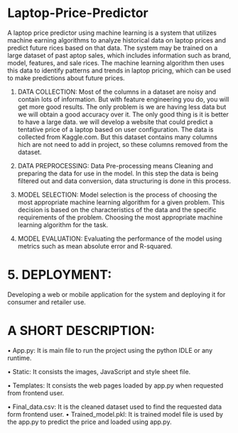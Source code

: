 # Laptop-Price-Predictor

A laptop price predictor using machine learning is a system that utilizes machine earning algorithms to analyze historical data on laptop prices and predict future rices based on that data. The system may be trained on a large dataset of past aptop sales, which includes information such as brand, model, features, and sale rices. The machine learning algorithm then uses this data to identify patterns and
trends in laptop pricing, which can be used to make predictions about future prices.

1. DATA COLLECTION: 
Most of the columns in a dataset are noisy and contain lots of information. But with feature engineering you do, you will get more good results. The only problem is we are having less data but we will obtain a good accuracy over it. The only good thing is it is better to have a large data. we will develop a website that could predict a tentative price of a laptop based on user configuration. The data is collected from Kaggle.com. But this dataset contains many columns hich are not need to add in project, so these columns removed from the dataset.

2. DATA PREPROCESSING:
Data Pre-processing means Cleaning and preparing the data for use in the model.
In this step the data is being filtered out and data conversion, data structuring is done in this process.

3. MODEL SELECTION:
Model selection is the process of choosing the most appropriate machine learning algorithm for a given problem. This decision is based on the characteristics of the data and the specific requirements of the problem.
Choosing the most appropriate machine learning algorithm for the task.

4. MODEL EVALUATION:
Evaluating the performance of the model using metrics such as mean absolute error and R-squared.

# 5. DEPLOYMENT:
Developing a web or mobile application for the system and deploying it for consumer and retailer use.

# A SHORT DESCRIPTION:
• App.py:
It is main file to run the project using the python IDLE or any runtime.

• Static:
It consists the images, JavaScript and style sheet file.

• Templates:
It consists the web pages loaded by app.py when requested from frontend user.

• Final_data.csv:
It is the cleaned dataset used to find the requested data form frontend user.
• Trained_model.pkl:
It is trained model file is used by the app.py to predict the price and loaded
using app.py.
